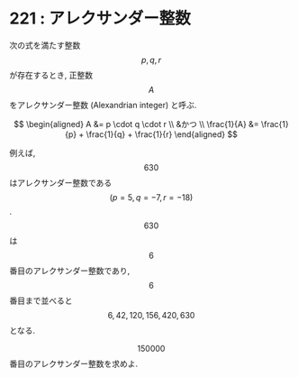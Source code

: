 # 221 : アレクサンダー整数

次の式を満たす整数 $$p,q,r$$ が存在するとき, 正整数 $$A$$ をアレクサンダー整数 (Alexandrian integer) と呼ぶ.

$$
\begin{aligned}
A &= p \cdot q \cdot r \\
&かつ \\
\frac{1}{A} &= \frac{1}{p} + \frac{1}{q} + \frac{1}{r}
\end{aligned}
$$

例えば, $$630$$ はアレクサンダー整数である $$(p=5,q=-7,r=-18)$$. $$630$$ は $$6$$ 番目のアレクサンダー整数であり, $$6$$ 番目まで並べると $$6, 42, 120, 156, 420, 630$$ となる.

$$150000$$ 番目のアレクサンダー整数を求めよ.

